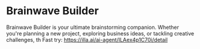 # Brainwave Builder
Brainwave Builder is your ultimate brainstorming companion. Whether you're planning a new project, exploring business ideas, or tackling creative challenges, th
Fast try: https://illa.ai/ai-agent/ILAex4p1C70i/detail
